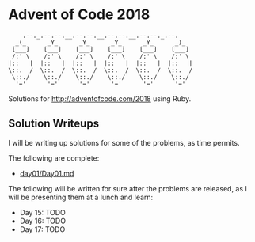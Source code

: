 # Advent of Code 2018

        .--._.--.--.__.--.--.__.--.--.__.--.--._.--.
      _(_      _Y_      _Y_      _Y_      _Y_      _)_
     [___]    [___]    [___]    [___]    [___]    [___]
     /:' \    /:' \    /:' \    /:' \    /:' \    /:' \
    |::   |  |::   |  |::   |  |::   |  |::   |  |::   |
    \::.  /  \::.  /  \::.  /  \::.  /  \::.  /  \::.  /
     \::./    \::./    \::./    \::./    \::./    \::./
      '='      '='      '='      '='      '='      '='


Solutions for http://adventofcode.com/2018 using Ruby.

## Solution Writeups

I will be writing up solutions for some of the problems, as time permits.

The following are complete:

* [day01/Day01.md](./blob/master/day01/Day01.md)

The following will be written for sure after the problems are released, as I
will be presenting them at a lunch and learn:

* Day 15: TODO
* Day 16: TODO
* Day 17: TODO

